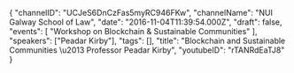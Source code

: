 {
    "channelID": "UCJeS6DnCzFas5myRC946FKw",
    "channelName": "NUI Galway School of Law",
    "date": "2016-11-04T11:39:54.000Z",
    "draft": false,
    "events": [
        "Workshop on Blockchain & Sustainable Communities"
    ],
    "speakers": ["Peadar Kirby"],
    "tags": [],
    "title": "Blockchain and Sustainable Communities \u2013 Professor Peadar Kirby",
    "youtubeID": "rTANRdEaTJ8"
}
